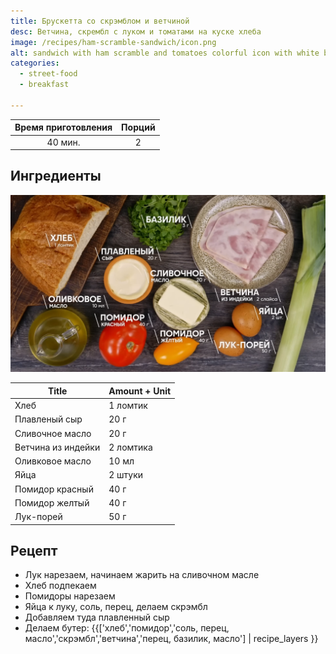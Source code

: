 ```yaml
---
title: Брускетта со скрэмблом и ветчиной
desc: Ветчина, скрембл с луком и томатами на куске хлеба
image: /recipes/ham-scramble-sandwich/icon.png
alt: sandwich with ham scramble and tomatoes colorful icon with white background
categories:
  - street-food
  - breakfast

---
```


| Время приготовления | Порций |
|:-------------------:|:------:|
|       40 мин.       |   2    |

## Ингредиенты

![Ингредиенты](/static/images/recipes/ham-scramble-sandwich/ingredients.png)

| Title              | Amount + Unit |
|--------------------|---------------|
| Хлеб               | 1 ломтик      |
| Плавленый сыр      | 20 г          |
| Сливочное масло    | 20 г          |
| Ветчина из индейки | 2 ломтика     |
| Оливковое масло    | 10 мл         |
| Яйца               | 2 штуки       |
| Помидор красный    | 40 г          |
| Помидор желтый     | 40 г          |
| Лук-порей          | 50 г          |

## Рецепт

- Лук нарезаем, начинаем жарить на сливочном масле
- Хлеб подпекаем
- Помидоры нарезаем
- Яйца к луку, соль, перец, делаем скрэмбл
- Добавляем туда плавленный сыр
- Делаем бутер: {{['хлеб','помидор','соль, перец, масло','скрэмбл','ветчина','перец, базилик, масло'] | recipe_layers }}